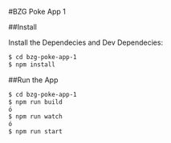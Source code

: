 #BZG Poke App 1

##Install

Install the Dependecies  and Dev Dependecies:

```sh
$ cd bzg-poke-app-1
$ npm install
```
##Run the App

```sh
$ cd bzg-poke-app-1
$ npm run build
ó
$ npm run watch
ó
$ npm run start 
```